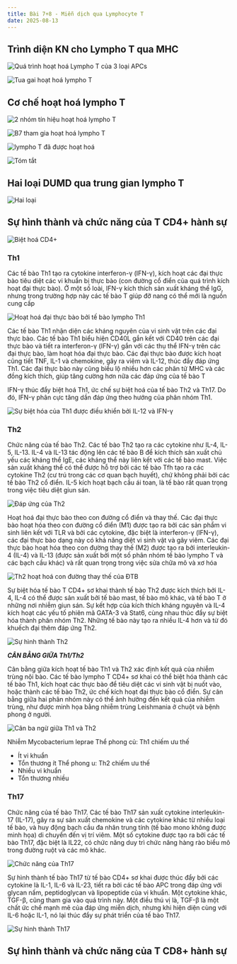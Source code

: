 ```yaml
---
title: Bài 7+8 - Miễn dịch qua Lymphocyte T
date: 2025-08-13
---
```

## Trình diện KN cho Lympho T qua MHC

![Quá trình hoạt hoá Lympho T của 3 loại APCs](/y2/mddc/7-8-apc-hoathoa-t.png)

![Tua gai hoạt hoá lympho T](/y2/mddc/7-8-tua-gai-hoathoa-t.png)

## Cơ chế hoạt hoá lympho T

![2 nhóm tín hiệu hoạt hoá lympho T](/y2/mddc/7-8-tinhieu-hoathoa-t.jpeg)

![B7 tham gia hoạt hoá lympho T](/y2/mddc/7-8-b7-hoathoa-t.png)

![lympho T đã được hoạt hoá](/y2/mddc/7-8-quatrinh-hoathoa-t.png)

![Tóm tắt](/y2/mddc/7-8-tomtat-hoathoa-t.png)

## Hai loại DUMD qua trung gian lympho T

![Hai loại](/y2/mddc/7-8-dapung-cd4-cd8.png)

## Sự hình thành và chức năng của T CD4+ hành sự

![Biệt hoá CD4+](/y2/mddc/7-8-biethoa-cd4.png)

### Th1

 Các tế bào Th1 tạo ra cytokine interferon-γ (IFN-γ), kích hoạt các đại thực bào tiêu diệt các vi khuẩn bị thực bào (con đường cổ điển của quá trình kích hoạt đại thực bào). Ở một số loài, IFN-γ kích thích sản xuất kháng thể IgG, nhưng trong trường hợp này các tế bào T giúp đỡ nang có thể mới là nguồn cung cấp

![Hoạt hoá đại thực bào bởi tế bào lympho Th1](/y2/mddc/7-8-dtb-dapung-th1.png)

Các tế bào Th1 nhận diện các kháng nguyên của vi sinh vật trên các đại thực bào. Các tế bào Th1 biểu hiện CD40L gắn kết với CD40 trên các đại thực bào và tiết ra interferon-γ (IFN-γ) gắn với các thụ thể IFN-γ trên các đại thực bào, làm hoạt hóa đại thực bào. Các đại thực bào được kích hoạt cũng tiết TNF, IL-1 và chemokine, gây ra viêm và IL-12, thúc đẩy đáp ứng Th1. Các đại thực bào này cũng biểu lộ nhiều hơn các phân tử MHC và các đồng kích thích, giúp tăng cường hơn nữa các đáp ứng của tế bào T

IFN-γ thúc đẩy biệt hoá Th1, ức chế sự biệt hoá của tế bào Th2 và Th17. Do đó, IFN-γ phân cực tăng dần đáp ứng theo hướng của phân nhóm Th1.

![Sự biệt hóa của Th1 được điều khiển bởi IL-12 và IFN-γ](/y2/mddc/7-8-th1-cytokin.png)

### Th2

Chức năng của tế bào Th2. Các tế bào Th2 tạo ra các cytokine như IL-4, IL-5, IL-13. IL-4 và IL-13 tác động lên các tế bào B để kích thích sản xuất chủ yếu các kháng thể IgE, các kháng thể này liên kết với các tế bào mast. Việc sản xuất kháng thể có thể được hỗ trợ bởi các tế bào Tfh tạo ra các cytokine Th2 (cư trú trong các cơ quan bạch huyết), chứ không phải bởi các tế bào Th2 cổ điển. IL-5 kích hoạt bạch cầu ái toan, là tế bào rất quan trọng trong việc tiêu diệt giun sán.

![Đáp ứng của Th2](/y2/mddc/7-8-dapung-th2.png)

Hoạt hoá đại thực bào theo con đường cổ điển và thay thế. Các đại thực bào hoạt hóa theo con đường cổ điển (M1) được tạo ra bởi các sản phẩm vi sinh liên kết với TLR và bởi các cytokine, đặc biệt là interferon-γ (IFN-γ), các đại thực bào dạng này có khả năng diệt vi sinh vật và gây viêm. Các đại thực bào hoạt hóa theo con đường thay thế (M2) được tạo ra bởi interleukin-4 (IL-4) và IL-13 (được sản xuất bởi một số phân nhóm tế bào lympho T và các bạch cầu khác) và rất quan trọng trong việc sửa chữa mô và xơ hóa

![Th2 hoạt hoá con đường thay thế của ĐTB](/y2/mddc/7-8-th2-dtb.png)

Sự biệt hóa tế bào T CD4+ sơ
khai thành tế bào Th2 được kích thích
bởi IL-4, IL-4 có thể được sản xuất bởi
tế bào mast, tế bào mô khác, và tế bào T
ở những nơi nhiễm giun sán. Sự kết hợp
của kích thích kháng nguyên và IL-4
kích hoạt các yếu tố phiên mã GATA-3
và Stat6, cùng nhau thúc đẩy sự biệt
hóa thành phân nhóm Th2. Những tế
bào này tạo ra nhiều IL-4 hơn và từ đó
khuếch đại thêm đáp ứng Th2.

![Sự hình thành Th2](/y2/mddc/7-8-hinhthanh-th2.jpeg)

***CÂN BẰNG GIỮA Th1/Th2***

Cân bằng giữa kích hoạt tế bào Th1 và Th2 xác định kết quả của nhiễm
trùng nội bào. Các tế bào lympho T CD4+ sơ khai có thể biệt hóa thành các tế bào
Th1, kích hoạt các thực bào để tiêu diệt các vi sinh vật bị nuốt vào, hoặc thành các tế
bào Th2, ức chế kích hoạt đại thực bào cổ điển. Sự cân bằng giữa hai phân nhóm
này có thể ảnh hưởng đến kết quả của nhiễm trùng, như được minh họa bằng nhiễm
trùng Leishmania ở chuột và bệnh phong ở người.

![Cân ba ngừ giữa Th1 và Th2](/y2/mddc/7-8-cb-th1-th2.png)

Nhiễm Mycobacterium	leprae
Thể phong củ:	Th1	chiếm ưu thế
- Ít vi	khuẩn
- Tổn thương ít
Thể phong u:	Th2	chiếm ưu thế
- Nhiều vi	khuẩn
- Tổn thương nhiều

### Th17

Chức năng của tế bào
Th17. Các tế bào Th17 sản xuất
cytokine interleukin-17 (IL-17), gây
ra sự sản xuất chemokine và các
cytokine khác từ nhiều loại tế bào,
và huy động bạch cầu đa nhân
trung tính (tế bào mono không
được minh họa) di chuyển đến vị trí
viêm. Một số cytokine được tạo ra
bởi các tế bào Th17, đặc biệt là IL22, có chức năng duy trì chức năng
hàng rào biểu mô trong đường ruột
và các mô khác.

![Chức năng của Th17](/y2/mddc/7-8-chucnang-th17.jpeg)

Sự hình thành tế bào Th17 từ tế
bào CD4+ sơ khai được thúc đẩy bởi các
cytokine là IL-1, IL-6 và IL-23, tiết ra bởi
các tế bào APC trong đáp ứng với glycan
nấm, peptidoglycan và lipopeptide của vi
khuẩn. Một cytokine khác, TGF-β, cũng
tham gia vào quá trình này. Một điều thú vị
là, TGF-β là một chất ức chế mạnh mẽ của
đáp ứng miễn dịch, nhưng khi hiện diện
cùng với IL-6 hoặc IL-1, nó lại thúc đẩy sự
phát triển của tế bào Th17.

![Sự hình thành Th17](/y2/mddc/7-8-hinhthanh-th17.jpeg)


## Sự hình thành và chức năng của T CD8+ hành sự
